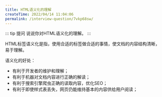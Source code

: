 ```yaml
---
title: HTML语义化的理解
createTime: 2022/04/14 11:04:06
permalink: /interview-question/7vkp68sw/
---
```


::: tip 提问
说说你对HTML语义化的理解。
:::

HTML标签语义化是指，使用合适的标签做合适的事情，使文档的内容结构清晰，易于理解。

语义化的好处：

- 有利于开发者的维护和理解；
- 有利于机器对文档内容进行正确的解读；
- 有利于搜索引擎爬虫正确的读取内容，优化SEO；
- 有利于即使样式表丢失，网页仍能维持基本的内容供给用户阅读；
